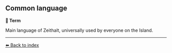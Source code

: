 ## Common language

**📑 Term**

Main language of Zeithalt, universally used by everyone on the Island.


----------
[⬅️ Back to index](../refs/#bef0_s)